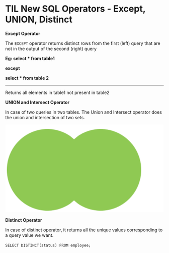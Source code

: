 # TIL New SQL Operators - Except, UNION, Distinct

**Except Operator**

The `EXCEPT` operator returns distinct rows from the first (left) query that are not in the output of the second (right) query



**Eg: select \* from table1**

**except**

**select \* from table 2**

****

Returns all elements in table1 not present in table2

**UNION and Intersect Operator**

In case of two queries in two tables. The Union and Intersect operator does the union and intersection of two sets.



![](<../.gitbook/assets/image (30).png>)



**Distinct Operator**

In case of distinct operator, it returns all the unique values corresponding to a query value we want.



`SELECT DISTINCT(status) FROM employee;`
